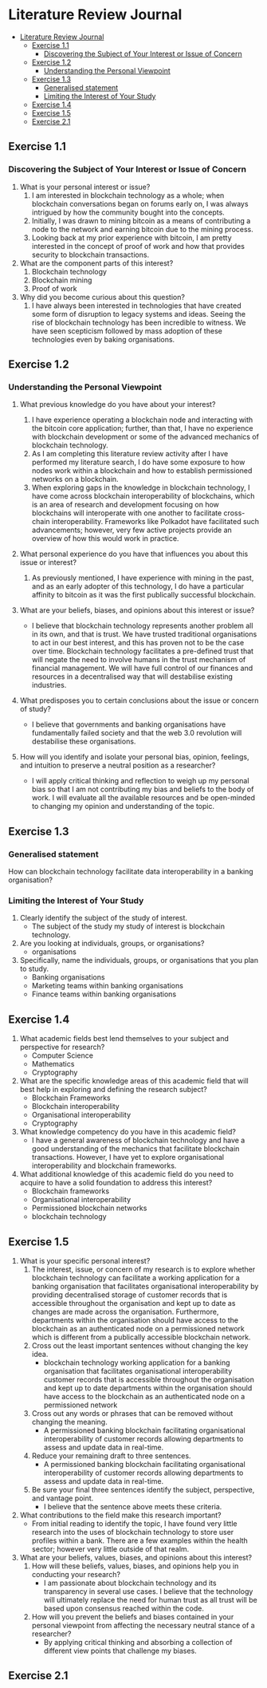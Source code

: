 # Literature Review Journal

- [Literature Review Journal](#literature-review-journal)
  - [Exercise 1.1](#exercise-11)
    - [Discovering the Subject of Your Interest or Issue of Concern](#discovering-the-subject-of-your-interest-or-issue-of-concern)
  - [Exercise 1.2](#exercise-12)
    - [Understanding the Personal Viewpoint](#understanding-the-personal-viewpoint)
  - [Exercise 1.3](#exercise-13)
    - [Generalised statement](#generalised-statement)
    - [Limiting the Interest of Your Study](#limiting-the-interest-of-your-study)
  - [Exercise 1.4](#exercise-14)
  - [Exercise 1.5](#exercise-15)
  - [Exercise 2.1](#exercise-21)

## Exercise 1.1

### Discovering the Subject of Your Interest or Issue of Concern

1. What is your personal interest or issue?
   1. I am interested in blockchain technology as a whole; when blockchain conversations began on forums early on, I was always intrigued by how the community bought into the concepts. 
   2. Initially, I was drawn to mining bitcoin as a means of contributing a node to the network and earning bitcoin due to the mining process.
   3. Looking back at my prior experience with bitcoin, I am pretty interested in the concept of proof of work and how that provides security to blockchain transactions.
2. What are the component parts of this interest?
   1. Blockchain technology
   2. Blockchain mining
   3. Proof of work
3. Why did you become curious about this question?
   1. I have always been interested in technologies that have created some form of disruption to legacy systems and ideas. Seeing the rise of blockchain technology has been incredible to witness. We have seen scepticism followed by mass adoption of these technologies even by baking organisations.

## Exercise 1.2

### Understanding the Personal Viewpoint

1. What previous knowledge do you have about your interest?
   1. I have experience operating a blockchain node and interacting with the bitcoin core application; further, than that, I have no experience with blockchain development or some of the advanced mechanics of blockchain technology.
   2. As I am completing this literature review activity after I have performed my literature search, I do have some exposure to how nodes work within a blockchain and how to establish permissioned networks on a blockchain.
   3. When exploring gaps in the knowledge in blockchain technology, I have come across blockchain interoperability of blockchains, which is an area of research and development focusing on how blockchains will interoperate with one another to facilitate cross-chain interoperability. Frameworks like Polkadot have facilitated such advancements; however, very few active projects provide an overview of how this would work in practice.
2. What personal experience do you have that influences you about this issue or interest?
   1. As previously mentioned, I have experience with mining in the past, and as an early adopter of this technology, I do have a particular affinity to bitcoin as it was the first publically successful blockchain.
3. What are your beliefs, biases, and opinions about this interest or issue?

   - I believe that blockchain technology represents another problem all in its own, and that is trust. We have trusted traditional organisations to act in our best interest, and this has proven not to be the case over time. Blockchain technology facilitates a pre-defined trust that will negate the need to involve humans in the trust mechanism of financial management. We will have full control of our finances and resources in a decentralised way that will destabilise existing industries.

4. What predisposes you to certain conclusions about the issue or concern of study?

   - I believe that governments and banking organisations have fundamentally failed society and that the web 3.0 revolution will destabilise these organisations.

5. How will you identify and isolate your personal bias, opinion, feelings, and intuition to preserve a neutral position as a researcher?

   - I will apply critical thinking and reflection to weigh up my personal bias so that I am not contributing my bias and beliefs to the body of work. I will evaluate all the available resources and be open-minded to changing my opinion and understanding of the topic.

## Exercise 1.3

### Generalised statement

How can blockchain technology facilitate data interoperability in a banking organisation?

### Limiting the Interest of Your Study

1. Clearly identify the subject of the study of interest.
   - The subject of the study my study of interest is blockchain technology.
2. Are you looking at individuals, groups, or organisations?
   - organisations
3. Specifically, name the individuals, groups, or organisations that you plan to study.
   - Banking organisations
   - Marketing teams within banking organisations
   - Finance teams within banking organisations

## Exercise 1.4

1. What academic fields best lend themselves to your subject and perspective for research?
   - Computer Science
   - Mathematics
   - Cryptography
2. What are the specific knowledge areas of this academic field that will best help in exploring and defining the research subject?
   - Blockchain Frameworks
   - Blockchain interoperability
   - Organisational interoperability
   - Cryptography
3. What knowledge competency do you have in this academic field?
   - I have a general awareness of blockchain technology and have a good understanding of the mechanics that facilitate blockchain transactions. However, I have yet to explore organisational interoperability and blockchain frameworks.
4. What additional knowledge of this academic field do you need to acquire to have a solid foundation to address this interest?
   - Blockchain frameworks
   - Organisational interoperability
   - Permissioned blockchain networks
   - blockchain technology

## Exercise 1.5

1. What is your specific personal interest?
   1. The interest, issue, or concern of my research is to explore whether blockchain technology can facilitate a working application for a banking organisation that facilitates organisational interoperability by providing decentralised storage of customer records that is accessible throughout the organisation and kept up to date as changes are made across the organisation. Furthermore, departments within the organisation should have access to the blockchain as an authenticated node on a permissioned network which is different from a publically accessible blockchain network.
   2. Cross out the least important sentences without changing the key idea.
      - blockchain technology working application for a banking organisation that facilitates organisational interoperability customer records that is accessible throughout the organisation and kept up to date departments within the organisation should have access to the blockchain as an authenticated node on a permissioned network
   3. Cross out any words or phrases that can be removed without changing the meaning.
      - A permissioned banking blockchain facilitating organisational interoperability of customer records allowing departments to assess and update data in real-time.
   4. Reduce your remaining draft to three sentences.
      - A permissioned banking blockchain facilitating organisational interoperability of customer records allowing departments to assess and update data in real-time.
   5. Be sure your final three sentences identify the subject, perspective, and vantage point.
      - I believe that the sentence above meets these criteria.
2. What contributions to the field make this research important?
   - From initial reading to identify the topic, I have found very little research into the uses of blockchain technology to store user profiles within a bank. There are a few examples within the health sector; however very little outside of that realm.
3. What are your beliefs, values, biases, and opinions about this interest?
   1. How will these beliefs, values, biases, and opinions help you in conducting your research?
      - I am passionate about blockchain technology and its transparency in several use cases. I believe that the technology will ultimately replace the need for human trust as all trust will be based upon consensus reached within the code.
   2. How will you prevent the beliefs and biases contained in your personal viewpoint from affecting the necessary neutral stance of a researcher?
      - By applying critical thinking and absorbing a collection of different view points that challenge my biases.

## Exercise 2.1
